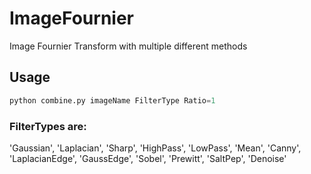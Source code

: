 <p align="center">

  # ImageFournier
  Image Fournier Transform with multiple different methods


  ## Usage

  ```python
  python combine.py imageName FilterType Ratio=1
  ```
  ### FilterTypes are:

  'Gaussian', 'Laplacian', 'Sharp',
  'HighPass', 'LowPass', 'Mean', 
  'Canny', 'LaplacianEdge', 'GaussEdge',
  'Sobel', 'Prewitt', 'SaltPep', 'Denoise'

</p>
